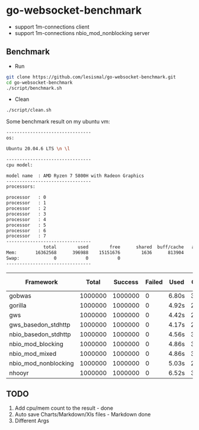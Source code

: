 # go-websocket-benchmark
- support 1m-connections client
- support 1m-connections nbio_mod_nonblocking server

## Benchmark
- Run
```sh
git clone https://github.com/lesismal/go-websocket-benchmark.git
cd go-websocket-benchmark
./script/benchmark.sh
```

- Clean
```sh
./script/clean.sh
```


Some benchmark result on my ubuntu vm:
```sh
--------------------------------
os:

Ubuntu 20.04.6 LTS \n \l

--------------------------------
cpu model:

model name	: AMD Ryzen 7 5800H with Radeon Graphics
--------------------------------
processors:

processor	: 0
processor	: 1
processor	: 2
processor	: 3
processor	: 4
processor	: 5
processor	: 6
processor	: 7
--------------------------------
              total        used        free      shared  buff/cache   available
Mem:       16362568      396988    15151676        1636      813904    15656380
Swap:             0           0           0
--------------------------------
```

|      Framework       |  Total  | Success | Failed | Used  | CPU Avg | MEM Avg |   Avg   |  TPS   |  TP50   |  TP90   |  TP99   |
|      ---             |   ---   |   ---   |  ---   |  ---  |   ---   |   ---   |   ---   |  ---   |   ---   |   ---   |   ---   |
|     gobwas           | 1000000 | 1000000 |   0    | 6.80s | 396.71% | 91.11M  | 13.59us | 146985 | 8.63us  | 31.09us | 73.68us |
|     gorilla          | 1000000 | 1000000 |   0    | 4.92s | 258.53% | 255.65M | 9.83us  | 203196 | 8.55us  | 17.30us | 29.85us |
|      gws             | 1000000 | 1000000 |   0    | 4.42s | 259.79% | 142.47M | 8.84us  | 226012 | 7.80us  | 15.43us | 25.08us |
| gws_basedon_stdhttp  | 1000000 | 1000000 |   0    | 4.17s | 249.58% | 270.57M | 8.33us  | 239920 | 7.33us  | 14.58us | 23.88us |
| nbio_basedon_stdhttp | 1000000 | 1000000 |   0    | 4.56s | 303.26% | 201.21M | 9.10us  | 219425 | 7.77us  | 16.31us | 28.07us |
|  nbio_mod_blocking   | 1000000 | 1000000 |   0    | 4.86s | 330.15% | 182.15M | 9.71us  | 205733 | 8.24us  | 17.61us | 30.21us |
|   nbio_mod_mixed     | 1000000 | 1000000 |   0    | 4.86s | 332.80% | 185.00M | 9.70us  | 205897 | 8.27us  | 17.51us | 29.93us |
| nbio_mod_nonblocking | 1000000 | 1000000 |   0    | 5.03s | 285.31% | 86.80M  | 10.04us | 198945 | 9.16us  | 16.52us | 26.20us |
|     nhooyr           | 1000000 | 1000000 |   0    | 6.52s | 396.90% | 567.91M | 13.02us | 153434 | 10.89us | 21.99us | 48.62us |

## TODO
1. Add cpu/mem count to the result - done
2. Auto save Charts/Markdown/Xls files - Markdown done
3. Different Args


